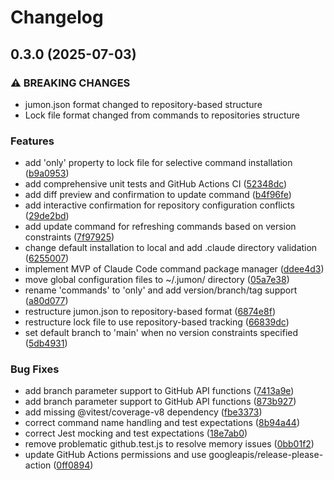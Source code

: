 # Changelog

## 0.3.0 (2025-07-03)


### ⚠ BREAKING CHANGES

* jumon.json format changed to repository-based structure
* Lock file format changed from commands to repositories structure

### Features

* add 'only' property to lock file for selective command installation ([b9a0953](https://github.com/hiragram/jumon/commit/b9a0953bcbd58a1e361594f4045eeec3576f53f0))
* add comprehensive unit tests and GitHub Actions CI ([52348dc](https://github.com/hiragram/jumon/commit/52348dc2db142380163ad8f34be8ec2c05e52d16))
* add diff preview and confirmation to update command ([b4f96fe](https://github.com/hiragram/jumon/commit/b4f96fe0f40459de98b0899e1399149b76c1124e))
* add interactive confirmation for repository configuration conflicts ([29de2bd](https://github.com/hiragram/jumon/commit/29de2bdff56bf9c421a57bdb4b3ebcc6e3b5ece9))
* add update command for refreshing commands based on version constraints ([7f97925](https://github.com/hiragram/jumon/commit/7f979252bd4bb648590b987c2900a6f61ef875c0))
* change default installation to local and add .claude directory validation ([6255007](https://github.com/hiragram/jumon/commit/6255007ea7a4d00ebf4e67fa183f9070b411814e))
* implement MVP of Claude Code command package manager ([ddee4d3](https://github.com/hiragram/jumon/commit/ddee4d3a7fbf09daa635b4721a929465262edb81))
* move global configuration files to ~/.jumon/ directory ([05a7e38](https://github.com/hiragram/jumon/commit/05a7e38d519fdf9840b7dcd125900b19c3d9c4e5))
* rename 'commands' to 'only' and add version/branch/tag support ([a80d077](https://github.com/hiragram/jumon/commit/a80d077c0eeaaf64843b4edc46280069f53afb48))
* restructure jumon.json to repository-based format ([6874e8f](https://github.com/hiragram/jumon/commit/6874e8fd05eec9713f837d4e3a9df137c49275f3))
* restructure lock file to use repository-based tracking ([66839dc](https://github.com/hiragram/jumon/commit/66839dc7e76dc97bfda7f7073c242d64f857c93f))
* set default branch to 'main' when no version constraints specified ([5db4931](https://github.com/hiragram/jumon/commit/5db4931aaf16f04342eed35e24a512ef7cc62f0e))


### Bug Fixes

* add branch parameter support to GitHub API functions ([7413a9e](https://github.com/hiragram/jumon/commit/7413a9efec8e3c6f4312183543757856f85d82e5))
* add branch parameter support to GitHub API functions ([873b927](https://github.com/hiragram/jumon/commit/873b9277c23e7d127ca11ee0f61c7b1266a83cd1))
* add missing @vitest/coverage-v8 dependency ([fbe3373](https://github.com/hiragram/jumon/commit/fbe3373d0439be6ba86843733fdf4cccccaa0273))
* correct command name handling and test expectations ([8b94a44](https://github.com/hiragram/jumon/commit/8b94a44b3b793cef05bf658926aba9bffae15102))
* correct Jest mocking and test expectations ([18e7ab0](https://github.com/hiragram/jumon/commit/18e7ab0436e3dcd53b34b90fd51aed2fd8b87e37))
* remove problematic github.test.js to resolve memory issues ([0bb01f2](https://github.com/hiragram/jumon/commit/0bb01f201fdff616b4cb94d7d6422c8236352696))
* update GitHub Actions permissions and use googleapis/release-please-action ([0ff0894](https://github.com/hiragram/jumon/commit/0ff0894f3e56b48ba11dfc956b69eee6d48b4900))
